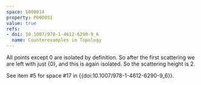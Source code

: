 ```yaml
---
space: S000014
property: P000051
value: true
refs:
- doi: 10.1007/978-1-4612-6290-9_6
  name: Counterexamples in Topology
---
```


All points except $0$ are isolated by definition. So after the first scattering we are left with just $\{0\}$, and this is again isolated. So the scattering height is 2.

See item #5 for space #17 in {{doi:10.1007/978-1-4612-6290-9_6}}.
